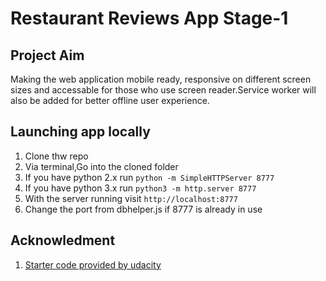 # Restaurant Reviews App Stage-1

## Project Aim
Making the web application mobile ready, responsive on different screen sizes and accessable for those who use screen reader.Service worker will also be added for better offline user experience.


## Launching app locally
1) Clone thw repo
2) Via terminal,Go into the cloned folder
3) If you have python 2.x run `python -m SimpleHTTPServer 8777`
4) If you have python 3.x run `python3 -m http.server 8777`
5) With the server running visit `http://localhost:8777`
5) Change the port from dbhelper.js if 8777 is already in use

## Acknowledment
1) [Starter code provided by udacity ](https://github.com/udacity/mws-restaurant-stage-1)

